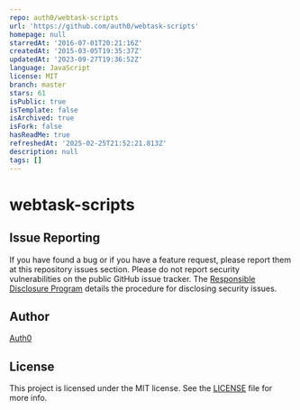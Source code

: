 ```yaml
---
repo: auth0/webtask-scripts
url: 'https://github.com/auth0/webtask-scripts'
homepage: null
starredAt: '2016-07-01T20:21:16Z'
createdAt: '2015-03-05T19:35:37Z'
updatedAt: '2023-09-27T19:36:52Z'
language: JavaScript
license: MIT
branch: master
stars: 61
isPublic: true
isTemplate: false
isArchived: true
isFork: false
hasReadMe: true
refreshedAt: '2025-02-25T21:52:21.813Z'
description: null
tags: []
---
```


# webtask-scripts

## Issue Reporting

If you have found a bug or if you have a feature request, please report them at this repository issues section. Please do not report security vulnerabilities on the public GitHub issue tracker. The [Responsible Disclosure Program](https://auth0.com/whitehat) details the procedure for disclosing security issues.

## Author

[Auth0](auth0.com)

## License

This project is licensed under the MIT license. See the [LICENSE](LICENSE) file for more info.

